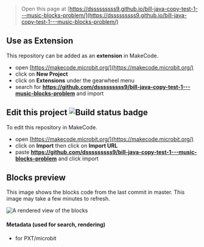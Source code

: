 
> Open this page at [https://dsssssssss9.github.io/bill-java-copy-test-1---music-blocks-problem/](https://dsssssssss9.github.io/bill-java-copy-test-1---music-blocks-problem/)

## Use as Extension

This repository can be added as an **extension** in MakeCode.

* open [https://makecode.microbit.org/](https://makecode.microbit.org/)
* click on **New Project**
* click on **Extensions** under the gearwheel menu
* search for **https://github.com/dsssssssss9/bill-java-copy-test-1---music-blocks-problem** and import

## Edit this project ![Build status badge](https://github.com/dsssssssss9/bill-java-copy-test-1---music-blocks-problem/workflows/MakeCode/badge.svg)

To edit this repository in MakeCode.

* open [https://makecode.microbit.org/](https://makecode.microbit.org/)
* click on **Import** then click on **Import URL**
* paste **https://github.com/dsssssssss9/bill-java-copy-test-1---music-blocks-problem** and click import

## Blocks preview

This image shows the blocks code from the last commit in master.
This image may take a few minutes to refresh.

![A rendered view of the blocks](https://github.com/dsssssssss9/bill-java-copy-test-1---music-blocks-problem/raw/master/.github/makecode/blocks.png)

#### Metadata (used for search, rendering)

* for PXT/microbit
<script src="https://makecode.com/gh-pages-embed.js"></script><script>makeCodeRender("{{ site.makecode.home_url }}", "{{ site.github.owner_name }}/{{ site.github.repository_name }}");</script>
